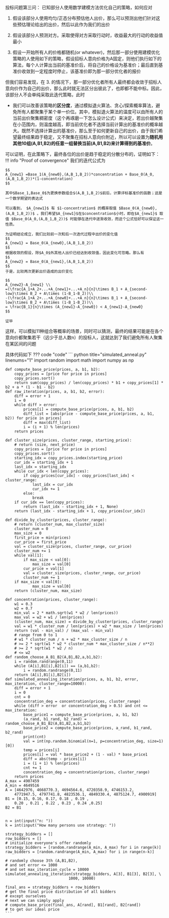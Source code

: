 投标问题第三问：
已知部分人使用数学建模方法优化自己的策略，如何应对

1. 假设该部分人使用均匀/正态分布预估他人出价，那么可以预测出他们针对这些预估理论给出的出价，然后以此作为我们的出价
2. 假设该部分人预测对方。采取使得对方采取行动时，收益最大的行动的收益值最小



3. 假设一开始所有人的价格都随机(or whatever)，然后那一部分使用建模优化策略的人使用如下的策略，假设招标人意向价格为A固定，则他们执行如下的算法，每个人计算出当前的基准价后，将自己的价格设为基准价；最后直到基准价收敛到一定程度时停止，该基准价即为那一部分优化者的报价

但我们容易发现，在 3. 的情况下，那一部分优化者所有人最终都会收敛于招标人意向价作为自己的出价，那么此时就无法区分出彼此了，也即都不能中标。因此，该部分人不会单纯采取此迭代策略，此时

+ 我们可以改善该策略的**区分度**，通过模拟退火算法、贪心/探索概率算法，避免所有人都聚集于某个单一价位。其中，模拟退火算法的温度可以由所有人的当前出价聚集稠密度（这个再琢磨一下怎么设计公式）来决定，若出价越聚集在小范围内，则温度越高，即当前优化者不选择当前计算出的基准价的概率越大。既然不选择计算出的基准价，那么至于如何更新自己的出价，由于我们希望最终结果趋于稳定，又不聚集在招标人意向价附近，所以可以设置为**随机用其他10组(A,B1,B2)的任意一组替换当前(A,B1,B2)来计算得到的基准价**。

可以证明，在此策略下，最终各位的出价是趋于稳定的分散分布的，证明如下：
!!! info "Proof of convergence"
    我们的迭代公式为

    $$
    A_{new1} =Base_1(A_{new0},(A,B_1,B_2))*concentration + Base_0(A_0,(A,B_1,B_2))*(1-concentration)
    $$

    其中$Base_1,Base_0$为更换参数组合$(A,B_1,B_2)$前后，计算评标基准价的函数；这是一个数学期望的表达式

    可以看到， $A_{new1}$ 有 $1-concentration$ 的概率取值 $Base_0(A_{new0},(A,B_1,B_2))$ 。我们希望$A_{new1}$在$concentration$小时，即在$A_{new1}$ 取值 $Base_0(A_0,(A,B_1,B_2))$ 时能够在迭代中逐渐收敛，而这个公式恰好可以保证这一性质。

    为证明结论成立，我们比较前一次和后一次迭代过程中出价的变化值
    $$
    A_{new1} = Base_0(A_{new0},(A,B_1,B_2))
    $$
    根据收敛的假设，除$A_0$外其他人出价已经达到收敛值，因此变化可忽略。那么有
    $$
    A_{new2} = Base_0(A_{new1},(A,B_1,B_2))
    $$
    于是，比较两次更新出价造成的出价变化

    $$
    A_{new2}-A_{new1} \\
    =(\frac{A_1+A_2+...+A_{new1}+...+A_n}{n}\times B_1 + A_{second-low}\times B_2 + A\times (1-B_1-B_2))\\
    -(\frac{A_1+A_2+...+A_{new0}+...+A_n}{n}\times B_1 + A_{second-low}\times B_2 + A\times (1-B_1-B_2))\\
    = \frac{B_1}{n}\times (A_{new1}-A_{new0}) < A_{new1}-A_{new0}
    $$
    
    证毕

这样，可以模拟11种组合等概率的场景，同时可以猜测，最终的结果可能是在各个意向价都聚集若干（远少于总人数n）的投标人，这就达到了我们避免所有人聚集在某区间的问题

具体代码如下
??? code "code"
    ``` python title="simulated_anneal.py" linenums="1"
    import random
    import math
    import numpy as np

    def compute_base_price(prices, a, b1, b2):
        copy_prices = [price for price in prices]
        copy_prices.sort()
        return sum(copy_prices) / len(copy_prices) * b1 + copy_prices[1] * b2 + a * (1 - b1 - b2)
    def raw_iteration(prices, a, b1, b2, error):
        diff = error + 1
        i = 0
        while diff > error:
            prices[i] = compute_base_price(prices, a, b1, b2)
            diff_list = [abs(price - compute_base_price(prices, a, b1, b2)) for price in prices]
            diff = max(diff_list)
            i = (i + 1) % len(prices)
        return prices

    def cluster_size(prices, cluster_range, starting_price):
        # return (size, next_price)
        copy_prices = [price for price in prices]
        copy_prices.sort()
        starting_idx = copy_prices.index(starting_price)
        cur_idx = starting_idx + 1
        last_idx = starting_idx
        while cur_idx < len(copy_prices):
            if copy_prices[cur_idx] - copy_prices[last_idx] < cluster_range:
                last_idx = cur_idx
                cur_idx += 1
            else:
                break
        if cur_idx == len(copy_prices):
            return (last_idx - starting_idx + 1, None)
        return (last_idx - starting_idx + 1, copy_prices[cur_idx])

    def divide_by_cluster(prices, cluster_range):
        # return (cluster_num, max_cluster_size)
        cluster_num = 0
        max_size = 0
        first_price = min(prices)
        cur_price = first_price
        val = cluster_size(prices, cluster_range, cur_price)
        cluster_num += 1
        while val[1]:
            if max_size < val[0]:
                max_size = val[0]
            cur_price = val[1]
            val = cluster_size(prices, cluster_range, cur_price)
            cluster_num += 1
        if max_size < val[0]:
                max_size = val[0]
        return (cluster_num, max_size)
        
    def concentration(prices, cluster_range):
        w1 = 0.3
        w2 = 0.7
        min_val = 2 * math.sqrt(w1 * w2 / len(prices))
        max_val = w2 + w1 / len(prices)
        (cluster_num, max_size) = divide_by_cluster(prices, cluster_range)
        val = w1 * cluster_num / len(prices) + w2 * max_size / len(prices)
        return (val - min_val) / (max_val - min_val)
        # range from 0 to 1
        # w1 * cluster_num / n + w2 * max_cluster_size / n
        # >= 2 * sqrt(w1 * w2 * cluster_num * max_cluster_size / n**2)
        # >= 2 * sqrt(w1 * w2 / n)
        # <= w2
    def random_choose_A_B1_B2(A,B1,B2,a,b1,b2):
        i = random.randrange(0,11)
        while (A[i],B1[i],B2[i]) == (a,b1,b2):
            i = random.randrange(0,11)
        return (A[i],B1[i],B2[i])
    def simulated_annealing_iteration(prices, a, b1, b2, error, max_iteration, cluster_range=10000):
        diff = error + 1
        i = 0
        cnt = 0
        concentration_deg = concentration(prices, cluster_range)
        while (diff > error  or concentration_deg > 0.5) and cnt <= max_iteration:
            base_price1 = compute_base_price(prices, a, b1, b2)
            (a_rand, b1_rand, b2_rand) = random_choose_A_B1_B2(A,B1,B2,a,b1,b2)
            base_price2 = compute_base_price(prices, a_rand, b1_rand, b2_rand)
            print(cnt)
            val = int(np.random.binomial(n=1, p=concentration_deg, size=1)[0])
            temp = prices[i]
            prices[i] = val * base_price2 + (1 - val) * base_price1
            diff = abs(temp - prices[i])
            i = (i + 1) % len(prices)
            cnt += 1
            concentration_deg = concentration(prices, cluster_range)
        return prices
    A_max = 4907459 
    A_min = 4649516
    A = [4642976, 4668770.3, 4694564.6, 4720358.9, 4746153.2, 
        4771947.5, 4797741.8, 4823536.1, 4849330.4, 4875124.7, 4900919]
    B1 = [0.15, 0.16, 0.17, 0.18 , 0.19 ,
        0.20 , 0.21 , 0.22 , 0.23 , 0.24 ,0.25]
    B2 = B1


    n = int(input("n: "))
    k = int(input("How many persons use strategy: "))

    strategy_bidders = []
    row_bidders = []
    # initialize everyone's offer randomly
    strategy_bidders = [random.randrange(A_min, A_max) for i in range(k)]
    raw_bidders = [random.randrange(A_min, A_max) for i in range(n-k)]

    # randomly choose 3th (A,B1,B2),
    # and set error <= 1000
    # and set max_iteration_cycle = 10000
    simulated_annealing_iteration(strategy_bidders, A[3], B1[3], B2[3], \
                                1000, 10000)

    final_ans = strategy_bidders + row_bidders 
    # get the final price distribution of all bidders
    # except ourselves
    # next we can simply apply 
    # compute_base_price(final_ans, A[rand], B1[rand], B2[rand])
    # to get our ideal price
    ```
